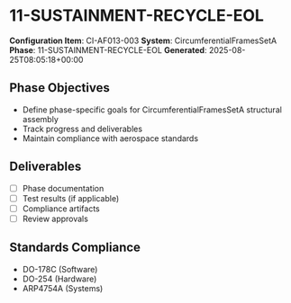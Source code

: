 # 11-SUSTAINMENT-RECYCLE-EOL

**Configuration Item**: CI-AF013-003
**System**: CircumferentialFramesSetA
**Phase**: 11-SUSTAINMENT-RECYCLE-EOL
**Generated**: 2025-08-25T08:05:18+00:00

## Phase Objectives
- Define phase-specific goals for CircumferentialFramesSetA structural assembly
- Track progress and deliverables
- Maintain compliance with aerospace standards

## Deliverables
- [ ] Phase documentation
- [ ] Test results (if applicable)
- [ ] Compliance artifacts
- [ ] Review approvals

## Standards Compliance
- DO-178C (Software)
- DO-254 (Hardware)
- ARP4754A (Systems)

